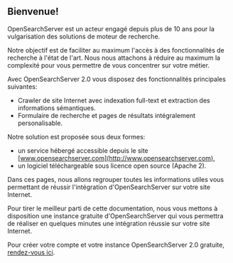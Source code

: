 Bienvenue!
----------

OpenSearchServer est un acteur engagé depuis plus de 10 ans pour la vulgarisation des solutions de moteur de recherche.

Notre objectif est de faciliter au maximum l'accès à des fonctionnalités de recherche à l'état de l'art.
Nous nous attachons à réduire au maximum la complexité pour vous permettre de vous concentrer sur votre métier.

Avec OpenSearchServer 2.0 vous disposez des fonctionnalités principales suivantes:

- Crawler de site Internet avec indexation full-text et extraction des informations sémantiques.
- Formulaire de recherche et pages de résultats intégralement personalisable.

Notre solution est proposée sous deux formes:

- un service hébergé accessible depuis le site [www.opensearchserver.com](http://www.opensearchserver.com),
- un logiciel téléchargeable sous licence open source (Apache 2).

Dans ces pages, nous allons regrouper toutes les informations utiles vous permettant de réussir
l'intégration d'OpenSearchServer sur votre site Internet.

Pour tirer le meilleur parti de cette documentation, nous vous mettons à disposition une instance gratuite
d'OpenSearchServer qui vous permettra de réaliser en quelques minutes une intégration réussie sur votre
site Internet.

Pour créer votre compte et votre instance OpenSearchServer 2.0 gratuite,
[rendez-vous ici](https://cloud.opensearchserver.com/dashboard/oss2.xhtml).
